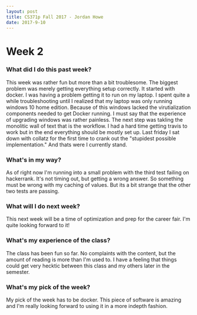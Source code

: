 ```yaml
---
layout: post
title: CS371p Fall 2017 - Jordan Howe
date: 2017-9-10
---
```

 
# Week 2

### What did I do this past week?

This week was rather fun but more than a bit troublesome. The biggest problem was merely getting everything setup correctly. It started with docker. I was having a problem getting it to run on my laptop. I spent quite a while troubleshooting until I realized that my laptop was only running windows 10 home edition. Because of this windows lacked the virutialization components needed to get Docker running. I must say that the experience of upgrading windows was rather painless. The next step was takling the monolitic wall of text that is the workflow. I had a hard time getting travis to work but in the end everything should be mostly set up. Last friday I sat down with collatz for the first time to crank out the "stupidest possible implementation." And thats were I currently stand. 

### What's in my way?
As of right now I'm running into a small problem with the third test failing on hackerrank. It's not timing out, but getting a wrong answer. So something must be wrong with my caching of values. But its a bit strange that the other two tests are passing.

### What will I do next week?
This next week will be a time of optimization and prep for the career fair. I'm quite looking forward to it!

### What's my experience of the class?
The class has been fun so far. No complaints with the content, but the amount of reading is more than I'm used to. I have a feeling that things could get very hecktic between this class and my others later in the semester.

### What's my pick of the week?
My pick of the week has to be docker. This piece of software is amazing and I'm really looking forward to using it in a more indepth fashion. 
